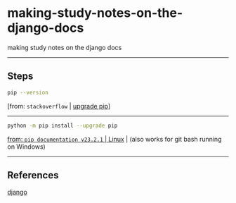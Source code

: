 # making-study-notes-on-the-django-docs

making study notes on the django docs

____

## Steps

```bash
pip --version
```

[from: `stackoverflow` | [upgrade pip](https://stackoverflow.com/questions/15221473/how-do-i-update-upgrade-pip-itself-from-inside-my-virtual-environment)]

_ _ _ _ _ _ _ _ _ _ _ _ _ _ _ _ _ _ _ _

```bash
python -m pip install --upgrade pip
```

[from: `pip documentation v23.2.1` | Linux](https://pip.pypa.io/en/stable/installation/) | (also works for git bash running on Windows)

____

## References

[django](https://docs.djangoproject.com/en/4.2/intro/install/)
